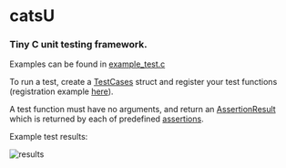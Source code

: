 # catsU
### Tiny C unit testing framework.

Examples can be found in [example_test.c](example/test/example_test.c)

To run a test, create a [TestCases](src/test_cases.h) struct and register your test functions (registration example [here](example/test/cases.c)).

A test function must have no arguments, and return an [AssertionResult](src/assertion_result.h) which is returned by each of predefined [assertions](src/asserts.h).

Example test results:

![results](https://i.postimg.cc/65RWYqdF/results2.png)

